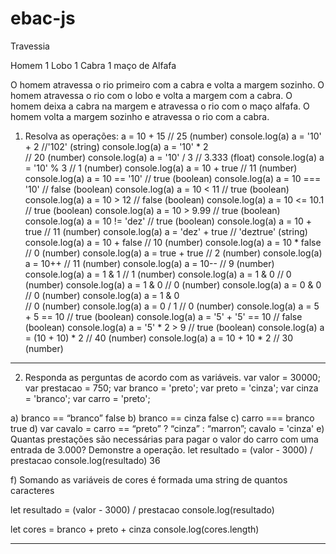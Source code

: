 # ebac-js

Travessia

Homem
1 Lobo
1 Cabra
1 maço de Alfafa

O homem atravessa o rio primeiro com a cabra e volta a margem sozinho.
O homem atravessa o rio com o lobo e volta a margem com a cabra.
O homem deixa a cabra na margem e atravessa o rio com o maço alfafa.
O homem volta a margem sozinho e atravessa o rio com a cabra.


1. Resolva as operações:
a = 10 + 15 
// 25 (number)
console.log(a)
a = '10' + 2 
//'102' (string)
console.log(a)
a = '10' * 2  
// 20 (number)
console.log(a)
a = '10' / 3 
// 3.333 (float)
console.log(a)
a = '10' % 3 
// 1 (number)
console.log(a)
a = 10 + true 
// 11 (number)
console.log(a)
a = 10 == '10' 
// true (boolean)
console.log(a)
a = 10 === '10' 
// false (boolean)
console.log(a)
a = 10 < 11 
// true (boolean)
console.log(a)
a = 10 > 12 
// false (boolean)
console.log(a)
a = 10 <= 10.1 
// true (boolean)
console.log(a)
a = 10 > 9.99 
// true (boolean)
console.log(a)
a = 10 != 'dez' 
// true (boolean)
console.log(a)
a = 10 + true 
// 11 (number)
console.log(a)
a = 'dez' + true 
// 'deztrue' (string)
console.log(a)
a = 10 + false 
// 10 (number)
console.log(a)
a = 10 * false 
// 0 (number)
console.log(a)
a = true + true 
// 2 (number)
console.log(a)
a = 10++
// 11 (number)
console.log(a)
a = 10-- 
// 9 (number)
console.log(a)
a = 1 & 1 
// 1 (number)
console.log(a)
a = 1 & 0 
// 0 (number)
console.log(a)
a = 1 & 0 
// 0 (number)
console.log(a)
a = 0 & 0 
// 0 (number)
console.log(a)
a = 1 & 0  
// 0 (number)
console.log(a)
a = 0 / 1 
// 0 (number)
console.log(a)
a = 5 + 5 == 10 
// true (boolean)
console.log(a)
a = '5' + '5' == 10 
// false (boolean)
console.log(a)
a = '5' * 2 > 9 
// true (boolean)
console.log(a)
a = (10 + 10) * 2 
// 40 (number)
console.log(a)
a = 10 + 10 * 2 
// 30 (number)

--------------

2. Responda as perguntas de acordo com as variáveis.
var valor = 30000;
var prestacao = 750;
var branco = 'preto';
var preto = 'cinza';
var cinza = 'branco';
var carro = 'preto';

a) branco == “branco” 
false
b) branco == cinza
false
c) carro === branco
true
d) var cavalo = carro == “preto” ? “cinza” : “marron”;
cavalo = 'cinza'
e) Quantas prestações são necessárias para pagar o valor do carro com uma entrada
de 3.000? Demonstre a operação.
let resultado = (valor - 3000) / prestacao
console.log(resultado)
36

f) Somando as variáveis de cores é formada uma string de quantos caracteres

let resultado = (valor - 3000) / prestacao
console.log(resultado)

let cores = branco + preto + cinza 
console.log(cores.length)


------------------

